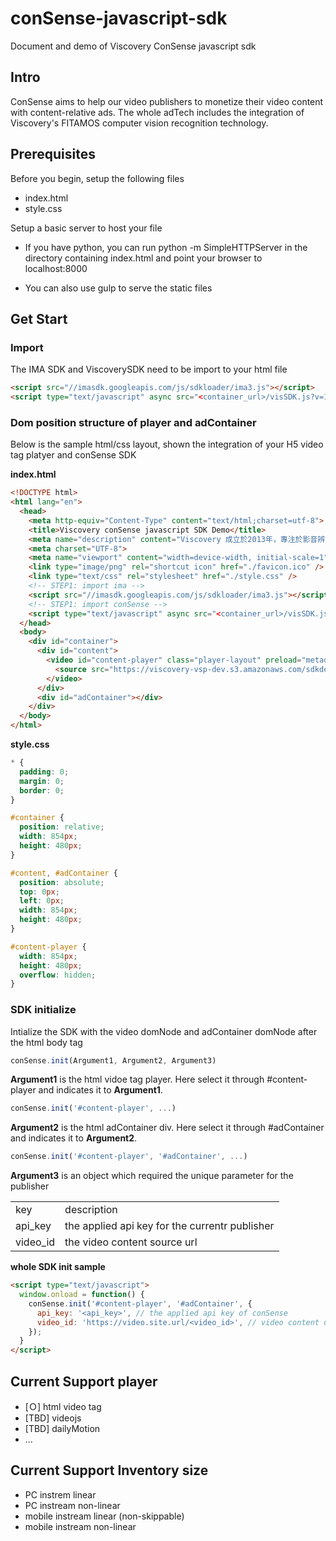 # conSense-javascript-sdk
Document and demo of Viscovery ConSense javascript sdk

## Intro

ConSense aims to help our video publishers to monetize their video content with content-relative ads. The whole adTech includes the integration of Viscovery's FITAMOS computer vision recognition technology.

## Prerequisites

Before you begin, setup the following files

+ index.html
+ style.css

Setup a basic server to host your file

+ If you have python, you can run python -m SimpleHTTPServer in the directory containing index.html and point your browser to localhost:8000

+ You can also use gulp to serve the static files

## Get Start

### Import

The IMA SDK and ViscoverySDK need to be import to your html file

```html
<script src="//imasdk.googleapis.com/js/sdkloader/ima3.js"></script>
<script type="text/javascript" async src="<container_url>/visSDK.js?v=1.0.0"></script>
```

### Dom position structure of player and adContainer

Below is the sample html/css layout, shown the integration of your H5 video tag platyer and conSense SDK

<b>index.html</b>
```html
<!DOCTYPE html>
<html lang="en">
  <head>
    <meta http-equiv="Content-Type" content="text/html;charset=utf-8">
    <title>Viscovery conSense javascript SDK Demo</title>
    <meta name="description" content="Viscovery 成立於2013年，專注於影音辨識技術開發，擁有多項演算法專利，被 Google 評選為成功企業與創新科技公司。經過多年圖像辨識技術研發的積累，及實地操作大量應用場景的基礎上，Viscovery 成功開發出 VDS 智能影音探索平台。"/>
    <meta charset="UTF-8">
    <meta name="viewport" content="width=device-width, initial-scale=1">
    <link type="image/png" rel="shortcut icon" href="./favicon.ico" />
    <link type="text/css" rel="stylesheet" href="./style.css" />
    <!-- STEP1: import ima -->
    <script src="//imasdk.googleapis.com/js/sdkloader/ima3.js"></script>
    <!-- STEP1: import conSense -->
    <script type="text/javascript" async src="<container_url>/visSDK.js?v=1.0.0"></script>
  </head>
  <body>
    <div id="container">
      <div id="content">
        <video id="content-player" class="player-layout" preload="metadata" width="854" height="480" playsinline controls>
          <source src="https://viscovery-vsp-dev.s3.amazonaws.com/sdkdemo/Videos/%E5%95%9F%E5%8B%95%E6%84%9B%E6%83%85%E9%80%99%E4%BB%B6%E4%BA%8B-%E7%AC%AC%E4%B8%80%E8%A9%B1-%E5%8B%87%E6%B0%A3-EP01-%E7%AC%AC%E4%B8%80%E9%9B%86.mp4"></source>
        </video>
      </div>
      <div id="adContainer"></div>
    </div>
  </body>
</html>
```

<b>style.css</b>
```css
* {
  padding: 0;
  margin: 0;
  border: 0;
}

#container {
  position: relative;
  width: 854px;
  height: 480px;
}

#content, #adContainer {
  position: absolute;
  top: 0px;
  left: 0px;
  width: 854px;
  height: 480px;
}

#content-player {
  width: 854px;
  height: 480px;
  overflow: hidden;
}

```

### SDK initialize

Intialize the SDK with the video domNode and adContainer domNode after the html body tag

```javascript
conSense.init(Argument1, Argument2, Argument3)
```

<b>Argument1</b> is the html vidoe tag player. Here select it through #content-player and indicates it to <b>Argument1</b>.

```javascript
conSense.init('#content-player', ...)
```

<b>Argument2</b> is the html adContainer div. Here select it through #adContainer and indicates it to <b>Argument2</b>.

```javascript
conSense.init('#content-player', '#adContainer', ...)
```

<b>Argument3</b> is an object which required the unique parameter for the publisher

<table>
  <tr>
    <td>key</td>
    <td>description</td>
  </tr>
  <tr>
    <td>api_key</td>
    <td>the applied api key for the currentr publisher</td>
  </tr>
  <tr>
    <td>video_id</td>
    <td>the video content source url</td>
  </tr>
</table>

<b>whole SDK init sample</b>
```html 
<script type="text/javascript">
  window.onload = function() {
    conSense.init('#content-player', '#adContainer', {
      api_key: '<api_key>', // the applied api key of conSense
      video_id: 'https://video.site.url/<video_id>', // video content url
    });
  }
</script>
```

## Current Support player
- [Ｏ] html video tag
- [TBD] videojs
- [TBD] dailyMotion
- ...

## Current Support Inventory size
- PC instrem linear
- PC instream non-linear
- mobile instream linear (non-skippable)
- mobile instream non-linear



